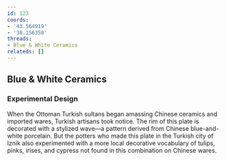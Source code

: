 ```yaml
---
id: 123
coords:
- '43.564919'
- '38.156358'
threads:
- Blue & White Ceramics
relateds: []
---
```


## Blue & White Ceramics

### Experimental Design

When the Ottoman Turkish sultans began amassing Chinese ceramics and imported wares, Turkish artisans took notice. The rim of this plate is decorated with a stylized wave—a pattern derived from Chinese blue-and-white porcelain. But the potters who made this plate in the Turkish city of Iznik also experimented with a more local decorative vocabulary of tulips, pinks, irises, and cypress not found in this combination on Chinese wares.
